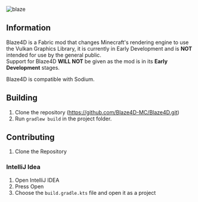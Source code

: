 ![blaze](https://user-images.githubusercontent.com/68126718/125143247-71be4580-e0f0-11eb-88bc-070eb2838435.png)

## Information 
Blaze4D is a Fabric mod that changes Minecraft's rendering engine to use the Vulkan Graphics Library, it is currently in Early Development and is **NOT** intended for use by the general public.  
Support for Blaze4D **WILL NOT** be given as the mod is in its **Early Development** stages.

Blaze4D is compatible with Sodium.

## Building
1. Clone the repository (https://github.com/Blaze4D-MC/Blaze4D.git)
2. Run ``gradlew build`` in the project folder.

## Contributing
1. Clone the Repository

### IntelliJ Idea
1. Open IntelliJ IDEA
2. Press Open
3. Choose the ``build.gradle.kts`` file and open it as a project
